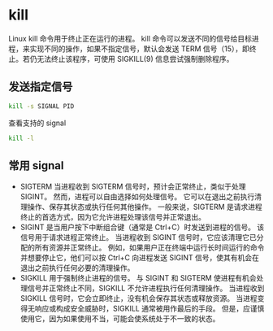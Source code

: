 # kill

Linux kill 命令用于终止正在运行的进程。
kill 命令可以发送不同的信号给目标进程，来实现不同的操作，如果不指定信号，默认会发送 TERM 信号（15），即终止。若仍无法终止该程序，可使用 SIGKILL(9) 信息尝试强制删除程序。

## 发送指定信号

```bash
kill -s SIGNAL PID
```

查看支持的 signal

```bash
kill -l
```

## 常用 signal

- SIGTERM 当进程收到 SIGTERM 信号时，预计会正常终止，类似于处理 SIGINT。 然而，进程可以自由选择如何处理信号。 它可以在退出之前执行清理操作、保存其状态或执行任何其他操作。 一般来说，SIGTERM 是请求进程终止的首选方式，因为它允许进程处理该信号并正常退出。
- SIGINT 是当用户按下中断组合键（通常是 Ctrl+C）时发送到进程的信号。 该信号用于请求进程正常终止。 当进程收到 SIGINT 信号时，它应该清理它已分配的所有资源并正常终止。 例如，如果用户正在终端中运行长时间运行的命令并想要停止它，他们可以按 Ctrl+C 向进程发送 SIGINT 信号，使其有机会在退出之前执行任何必要的清理操作。
- SIGKILL 用于强制终止进程的信号。 与 SIGINT 和 SIGTERM 使进程有机会处理信号并正常终止不同，SIGKILL 不允许进程执行任何清理操作。 当进程收到 SIGKILL 信号时，它会立即终止，没有机会保存其状态或释放资源。 当进程变得无响应或构成安全威胁时，SIGKILL 通常被用作最后的手段。 但是，应谨慎使用它，因为如果使用不当，可能会使系统处于不一致的状态。
